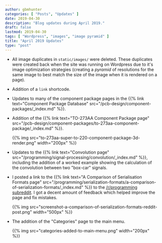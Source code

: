 ```yaml
---
author: gbmhunter
categories: [ "Posts", "Updates" ]
date: 2019-04-30
description: "Blog updates during April 2019."
draft: false
lastmod: 2019-04-30
tags: [ "Wordpress", "images", "image pyramid" ]
title: "April 2019 Updates"
type: "post"
---
```


* All image duplicates in `static/images/` were deleted. These duplicates were created back when the site was running on Wordpress due to it's image optimization strategies (creating a _pyramid_ of resolutions for the same image to best match the size of the image when it is rendered on a page).

* Addition of a `link` shortcode.

* Updates to many of the component package pages in the {{% link text="Component Package Database" src="/pcb-design/component-packages/_index.md" %}}.

* Addition of the {{% link text="TO-273AA Component Package page" src="/pcb-design/component-packages/to-273aa-component-package/_index.md" %}}.

    {{% img src="to-273aa-super-to-220-component-package-3d-render.png" width="200px" %}}

* Updates to the {{% link text="Convolution page" src="/programming/signal-processing/convolution/_index.md" %}}, including the addition of a worked example showing the calculation of the convolution between two "box-car" signals.

* I posted a link to the {{% link text="A Comparison of Serialisation Formats page" src="/programming/serialization-formats/a-comparison-of-serialization-formats/_index.md" %}} to the [/r/programming subreddit](https://www.reddit.com/r/linux/comments/bhq9c5/how_to_use_socketcan_with_the_commandline_in_linux/). I got a decent amount of feedback which helped improve the page and fix mistakes.

    {{% img src="screenshot-a-comparison-of-serialization-formats-reddit-post.png" width="500px" %}}

* The addition of the "Categories" page to the main menu.

    {{% img src="categories-added-to-main-menu.png" width="200px" %}}
